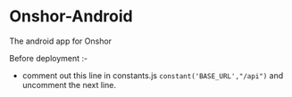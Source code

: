# Onshor-Android
The android app for Onshor


Before deployment :-
* comment out this line in constants.js `constant('BASE_URL',"/api")` and uncomment the next line.
